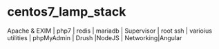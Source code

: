 # centos7_lamp_stack
Apache &amp; EXIM | php7 | redis | mariadb | Supervisor | root ssh | varioius utilities | phpMyAdmin | Drush |NodeJS | Networking|Angular
